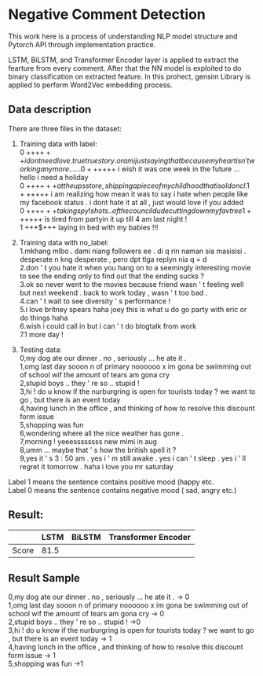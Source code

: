 # Negative Comment Detection

This work here is a process of understanding NLP model structure and Pytorch API through implementation practice.

LSTM, BiLSTM, and Transformer Encoder layer is applied to extract the fearture from every comment.
After that the NN model is exploited to do binary classification on extracted feature.
In this prohect, gensim Library is applied to perform Word2Vec embedding process.

## Data description

There are three files in the dataset:
1. Training data with label:  
  0 +++$+++ i dont need love . true true story . or am i just saying that because my heart isn ' t working anymore ......  
  0 +++$+++ i wish it was one week in the future ... hello i need a holiday  
  0 +++$+++ at the ups store , shipping a piece of my childhood that i sold on cl .  
  1 +++$+++ i am realizing how mean it was to say i hate when people like my facebook status . i dont hate it at all , just would love if you added  
  0 +++$+++ taking spy ! shots .. of the council dude cutting down my fav tree  
  1 +++$+++ is tired from partyin it up till 4 am last night !  
  1 +++$+++ laying in bed with my babies !!!  

2. Training data with no_label:  
  1.mkhang mlbo . dami niang followers ee . di q rin naman sia masisisi . desperate n kng desperate , pero dpt tlga replyn nia q = d  
  2.don ' t you hate it when you hang on to a seemingly interesting movie to see the ending only to find out that the ending sucks ?  
  3.ok so never went to the movies because friend wasn ' t feeling well but next weekend . back to work today , wasn ' t too bad .  
  4.can ' t wait to see diversity ' s performance !  
  5.i love britney spears haha joey this is what u do go party with eric or do things haha  
  6.wish i could call in but i can ' t do blogtalk from work  
  7.1 more day !  

3. Testing data:  
  0,my dog ate our dinner . no , seriously ... he ate it .  
  1,omg last day sooon n of primary noooooo x im gona be swimming out of school wif the amount of tears am gona cry  
  2,stupid boys .. they ' re so .. stupid !  
  3,hi ! do u know if the nurburgring is open for tourists today ? we want to go , but there is an event today  
  4,having lunch in the office , and thinking of how to resolve this discount form issue  
  5,shopping was fun  
  6,wondering where all the nice weather has gone .  
  7,morning ! yeeessssssss new mimi in aug  
  8,umm ... maybe that ' s how the british spell it ?  
  9,yes it ' s 3 : 50 am . yes i ' m still awake . yes i can ' t sleep . yes i ' ll regret it tomorrow . haha i love you mr saturday  

Label 1 means the sentence contains positive mood (happy etc.  
Label 0 means the sentence contains negative mood ( sad, angry etc.)  

## Result:
| |LSTM|BiLSTM|Transformer Encoder|
|---|----|---|---|
|Score| 81.5|      |                   |

## Result Sample  

0,my dog ate our dinner . no , seriously ... he ate it .   -> 0  
1,omg last day sooon n of primary noooooo x im gona be swimming out of school wif the amount of tears am gona cry -> 0  
2,stupid boys .. they ' re so .. stupid !   ->0  
3,hi ! do u know if the nurburgring is open for tourists today ? we want to go , but there is an event today -> 1  
4,having lunch in the office , and thinking of how to resolve this discount form issue  -> 1  
5,shopping was fun  ->1  
